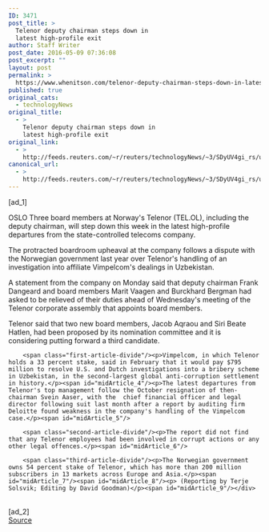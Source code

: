```yaml
---
ID: 3471
post_title: >
  Telenor deputy chairman steps down in
  latest high-profile exit
author: Staff Writer
post_date: 2016-05-09 07:36:08
post_excerpt: ""
layout: post
permalink: >
  https://www.whenitson.com/telenor-deputy-chairman-steps-down-in-latest-high-profile-exit/
published: true
original_cats:
  - technologyNews
original_title:
  - >
    Telenor deputy chairman steps down in
    latest high-profile exit
original_link:
  - >
    http://feeds.reuters.com/~r/reuters/technologyNews/~3/SDyUV4gi_rs/us-telenor-board-idUSKCN0Y00KV
canonical_url:
  - >
    http://feeds.reuters.com/~r/reuters/technologyNews/~3/SDyUV4gi_rs/us-telenor-board-idUSKCN0Y00KV
---
```

 [ad_1]
<br><div id="articleText">
<span id="midArticle_start"/>

<span class="focusParagraph" readability="5"><p><span class="articleLocation">OSLO</span> Three board members at Norway's Telenor (<span id="symbol_TEL.OL_0">TEL.OL</span>), including the deputy chairman, will step down this week in the latest high-profile departures from the state-controlled telecoms company.</p></span><span id="midArticle_0"/><p>The protracted boardroom upheaval at the company follows a dispute with the Norwegian government last year over Telenor's handling of an investigation into affiliate Vimpelcom's dealings in Uzbekistan.</p><span id="midArticle_1"/><p>A statement from the company on Monday said that deputy chairman Frank Dangeard and board members Marit Vaagen and Burckhard Bergman had asked to be relieved of their duties ahead of Wednesday's meeting of the Telenor corporate assembly that appoints board members.</p><span id="midArticle_2"/><p>Telenor said that two new board members, Jacob Aqraou and Siri Beate Hatlen, had been proposed by its nomination committee and it is considering putting forward a third candidate.</p><span id="midArticle_3"/>
        
        <span class="first-article-divide"/><p>Vimpelcom, in which Telenor holds a 33 percent stake, said in February that it would pay $795 million to resolve U.S. and Dutch investigations into a bribery scheme in Uzbekistan, in the second-largest global anti-corruption settlement in history.</p><span id="midArticle_4"/><p>The latest departures from Telenor's top management follow the October resignation of then-chairman Svein Aaser, with the  chief financial officer and legal director following suit last month after a report by auditing firm Deloitte found weakness in the company's handling of the Vimpelcom case.</p><span id="midArticle_5"/>
        
        <span class="second-article-divide"/><p>The report did not find that any Telenor employees had been involved in corrupt actions or any other legal offences.</p><span id="midArticle_6"/>
        
        <span class="third-article-divide"/><p>The Norwegian government owns 54 percent stake of Telenor, which has more than 200 million subscribers in 13 markets across Europe and Asia.</p><span id="midArticle_7"/><span id="midArticle_8"/><p> (Reporting by Terje Solsvik; Editing by David Goodman)</p><span id="midArticle_9"/></div>
<br>[ad_2]
<br><a href="http://feeds.reuters.com/~r/reuters/technologyNews/~3/SDyUV4gi_rs/us-telenor-board-idUSKCN0Y00KV">Source </a>